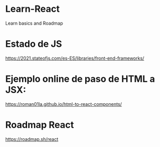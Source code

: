# Learn-React
Learn basics and Roadmap

# Estado de JS

https://2021.stateofjs.com/es-ES/libraries/front-end-frameworks/

# Ejemplo online de paso de HTML a JSX:

https://roman01la.github.io/html-to-react-components/

# Roadmap React

https://roadmap.sh/react
